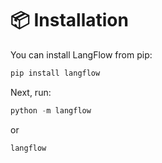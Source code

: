 # 📦 Installation

You can install LangFlow from pip:

``` py
pip install langflow
```

Next, run:

``` py
python -m langflow
```

or

``` py
langflow
```